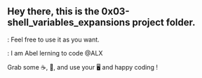 ## Hey there, this is the 0x03-shell_variables_expansions project folder. 

: Feel free to use it as you want. 

: I am Abel lerning to code @ALX 

Grab some :coffee:, :pizza:, and use your :desktop_computer: and happy coding ! 